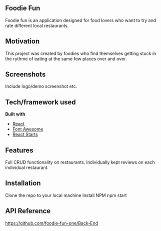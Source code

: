## Foodie Fun
Foodie fun is an application designed for food lovers who want to try and rate different local restaurants. 

## Motivation
This project was created by foodies who find themselves getting stuck in the rythme of eating at the same few places over and over.

## Screenshots
Include logo/demo screenshot etc.

## Tech/framework used
<b>Built with</b>
- [React](https://reactjs.org/)
- [Font Awesome](https://fontawesome.com/how-to-use/on-the-web/using-with/react)
- [React Starts](https://www.npmjs.com/package/react-stars)

## Features
Full CRUD functionality on restaurants.
Individually kept reviews on each individual restaurant.

## Installation
Clone the repo to your local machine
Install NPM
npm start

## API Reference
https://github.com/foodie-fun-one/Back-End
